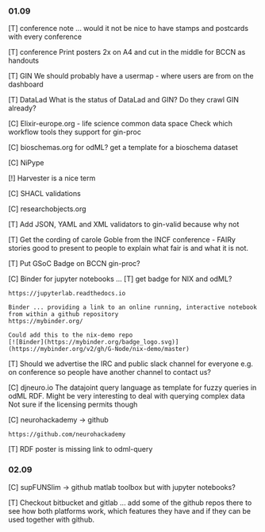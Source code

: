 ### 01.09

[T] conference note
... would it not be nice to have stamps and postcards with every conference

[T] conference
Print posters 2x on A4 and cut in the middle for BCCN as handouts

[T] GIN
We should probably have a usermap - where users are from on the dashboard

[T] DataLad
What is the status of DataLad and GIN? Do they crawl GIN already?

[C] Elixir-europe.org - life science common data space
Check which workflow tools they support for gin-proc

[C] bioschemas.org
for odML? get a template for a bioschema dataset

[C] NiPype

[!] Harvester is a nice term

[C] SHACL validations

[C] researchobjects.org

[T] Add JSON, YAML and XML validators to gin-valid because why not

[T] Get the cording of carole Goble from the INCF conference - FAIRy stories
    good to present to people to explain what fair is and what it is not.

[T] Put GSoC Badge on BCCN gin-proc?

[C] Binder for jupyter notebooks ... [T] get badge for NIX and odML?

    https://jupyterlab.readthedocs.io

    Binder ... providing a link to an online running, interactive notebook
    from within a github repository
    https://mybinder.org/

    Could add this to the nix-demo repo
    [![Binder](https://mybinder.org/badge_logo.svg)](https://mybinder.org/v2/gh/G-Node/nix-demo/master)


[T] Should we advertise the IRC and public slack channel for everyone
    e.g. on conference so people have another channel to contact us?

[C] djneuro.io
    The datajoint query language as template for fuzzy queries in odML RDF.
    Might be very interesting to deal with querying complex data 
    Not sure if the licensing permits though

[C] neurohackademy -> github

    https://github.com/neurohackademy

[T] RDF poster is missing link to odml-query 



### 02.09

[C] supFUNSlim -> github
    matlab toolbox but with jupyter notebooks?

[T] Checkout bitbucket and gitlab ... add some of the github repos there
    to see how both platforms work, which features they have and if they 
    can be used together with github.
